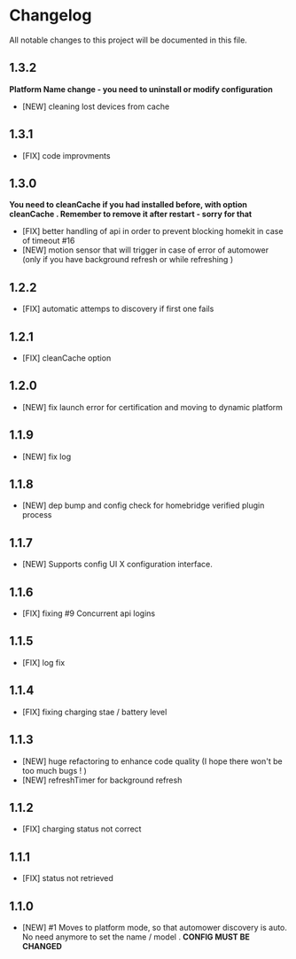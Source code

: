 # Changelog

All notable changes to this project will be documented in this file.

## 1.3.2

**Platform Name change - you need to uninstall or modify configuration**

- [NEW] cleaning lost devices from cache

## 1.3.1

- [FIX] code improvments

## 1.3.0

**You need to cleanCache if you had installed before, with option cleanCache . Remember to remove it after restart - sorry for that**

- [FIX] better handling of api in order to prevent blocking homekit in case of timeout #16
- [NEW] motion sensor that will trigger in case of error of automower (only if you have background refresh or while refreshing )

## 1.2.2

- [FIX] automatic attemps to discovery if first one fails

## 1.2.1

- [FIX] cleanCache option

## 1.2.0

- [NEW] fix launch error for certification and moving to dynamic platform

## 1.1.9

- [NEW] fix log

## 1.1.8

- [NEW] dep bump and config check for homebridge verified plugin process

## 1.1.7

- [NEW] Supports config UI X configuration interface.

## 1.1.6

- [FIX] fixing #9 Concurrent api logins

## 1.1.5

- [FIX] log fix

## 1.1.4

- [FIX] fixing charging stae / battery level

## 1.1.3

- [NEW] huge refactoring to enhance code quality (I hope there won't be too much bugs ! )
- [NEW] refreshTimer for background refresh

## 1.1.2

- [FIX] charging status not correct

## 1.1.1

- [FIX] status not retrieved

## 1.1.0

- [NEW] #1 Moves to platform mode, so that automower discovery is auto. No need anymore to set the name / model . **CONFIG MUST BE CHANGED**
